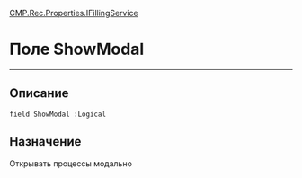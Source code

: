 ﻿---
Link: CMP.Rec.Properties.IFillingService.@ShowModal
---

<!---  Навигация
[Имя проекта](#) :
-->
[CMP.Rec.Properties.IFillingService](Default)

# Поле ShowModal
---

## Описание

    field ShowModal :Logical

<!--
## Аргументы{#Args}

### Аргумент1

Описание аргумента 1
-->

## Назначение

Открывать процессы модально

<!--
## Пример

    ShowModal...
-->

